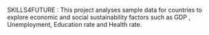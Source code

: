 SKILLS4FUTURE : This project analyses sample data for countries to explore economic and social sustainability factors such as GDP , Unemployment, Education rate and Health rate.

